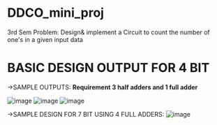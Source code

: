 # DDCO_mini_proj
3rd Sem
Problem: Design& implement a Circuit to count the number of one's in a given input data

# BASIC DESIGN OUTPUT FOR 4 BIT 
->SAMPLE OUTPUTS: **Requirement 3 half adders and 1 full adder**

![image](https://github.com/user-attachments/assets/0e619175-4734-4ee8-b14a-d741c78759e3)
![image](https://github.com/user-attachments/assets/84ec4485-227d-4560-b5ad-712dc4223474)
![image](https://github.com/user-attachments/assets/a1a2d38c-55d0-48a2-b502-78618a469f34)

->SAMPLE DESIGN FOR 7 BIT USING 4 FULL ADDERS:
![image](https://github.com/user-attachments/assets/126997a5-2a36-4657-85f3-7a47ffbea120)
